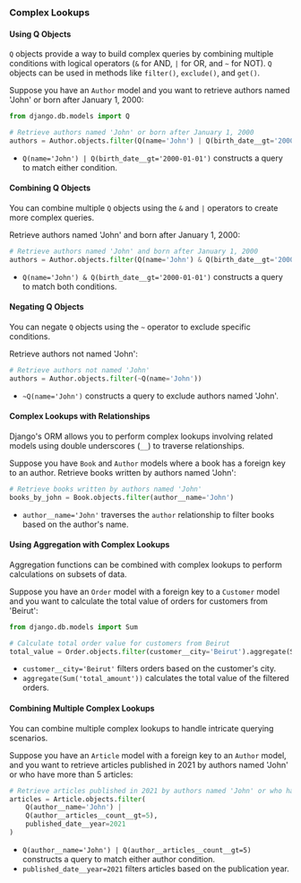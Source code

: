 ### Complex Lookups

#### Using Q Objects

`Q` objects provide a way to build complex queries by combining multiple conditions with logical operators (`&` for AND, `|` for OR, and `~` for NOT). `Q` objects can be used in methods like `filter()`, `exclude()`, and `get()`.

Suppose you have an `Author` model and you want to retrieve authors named 'John' or born after January 1, 2000:

```python
from django.db.models import Q

# Retrieve authors named 'John' or born after January 1, 2000
authors = Author.objects.filter(Q(name='John') | Q(birth_date__gt='2000-01-01'))
```

- `Q(name='John') | Q(birth_date__gt='2000-01-01')` constructs a query to match either condition.

#### Combining Q Objects

You can combine multiple `Q` objects using the `&` and `|` operators to create more complex queries.

Retrieve authors named 'John' and born after January 1, 2000:

```python
# Retrieve authors named 'John' and born after January 1, 2000
authors = Author.objects.filter(Q(name='John') & Q(birth_date__gt='2000-01-01'))
```

- `Q(name='John') & Q(birth_date__gt='2000-01-01')` constructs a query to match both conditions.

#### Negating Q Objects

You can negate `Q` objects using the `~` operator to exclude specific conditions.

Retrieve authors not named 'John':

```python
# Retrieve authors not named 'John'
authors = Author.objects.filter(~Q(name='John'))
```

- `~Q(name='John')` constructs a query to exclude authors named 'John'.

#### Complex Lookups with Relationships

Django's ORM allows you to perform complex lookups involving related models using double underscores (`__`) to traverse relationships.

Suppose you have `Book` and `Author` models where a book has a foreign key to an author. Retrieve books written by authors named 'John':

```python
# Retrieve books written by authors named 'John'
books_by_john = Book.objects.filter(author__name='John')
```

- `author__name='John'` traverses the `author` relationship to filter books based on the author's name.

#### Using Aggregation with Complex Lookups

Aggregation functions can be combined with complex lookups to perform calculations on subsets of data.

Suppose you have an `Order` model with a foreign key to a `Customer` model and you want to calculate the total value of orders for customers from 'Beirut':

```python
from django.db.models import Sum

# Calculate total order value for customers from Beirut
total_value = Order.objects.filter(customer__city='Beirut').aggregate(Sum('total_amount'))
```

- `customer__city='Beirut'` filters orders based on the customer's city.
- `aggregate(Sum('total_amount'))` calculates the total value of the filtered orders.

#### Combining Multiple Complex Lookups

You can combine multiple complex lookups to handle intricate querying scenarios.

Suppose you have an `Article` model with a foreign key to an `Author` model, and you want to retrieve articles published in 2021 by authors named 'John' or who have more than 5 articles:

```python
# Retrieve articles published in 2021 by authors named 'John' or who have more than 5 articles
articles = Article.objects.filter(
    Q(author__name='John') |
    Q(author__articles__count__gt=5),
    published_date__year=2021
)
```

- `Q(author__name='John') | Q(author__articles__count__gt=5)` constructs a query to match either author condition.
- `published_date__year=2021` filters articles based on the publication year.
